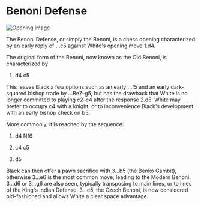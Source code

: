 # Benoni Defense

![Opening image](https://www.thechesswebsite.com/wp-content/uploads/2015/08/the-benoni-defense.jpg)

The Benoni Defense, or simply the Benoni, is a chess opening characterized by an early reply of ...c5 against White's opening move 1.d4. 

The original form of the Benoni, now known as the Old Benoni, is characterized by 



1. d4 c5

This leaves Black a few options such as an early ...f5 and an early dark-squared bishop trade by ...Be7–g5, but has the drawback that White is no longer committed to playing c2–c4 after the response 2.d5. White may prefer to occupy c4 with a knight, or to inconvenience Black's development with an early bishop check on b5.

More commonly, it is reached by the sequence:



1. d4 Nf6

2. c4 c5

3. d5

Black can then offer a pawn sacrifice with 3...b5 (the Benko Gambit), otherwise 3...e6 is the most common move, leading to the Modern Benoni. 3...d6 or 3...g6 are also seen, typically transposing to main lines, or to lines of the King's Indian Defense. 3...e5, the Czech Benoni, is now considered old-fashioned and allows White a clear space advantage.